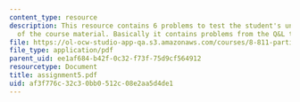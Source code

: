 ```yaml
---
content_type: resource
description: This resource contains 6 problems to test the student's understanding
  of the course material. Basically it contains problems from the Q&L textbook.
file: https://ol-ocw-studio-app-qa.s3.amazonaws.com/courses/8-811-particle-physics-ii-fall-2005/af3f776c32c30bb0512c08e2aa5d4de1_assignment5.pdf
file_type: application/pdf
parent_uid: ee1af684-b42f-0c32-f73f-75d9cf564912
resourcetype: Document
title: assignment5.pdf
uid: af3f776c-32c3-0bb0-512c-08e2aa5d4de1
---
```

